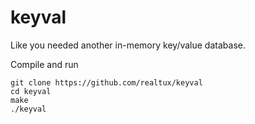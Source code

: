 # keyval

Like you needed another in-memory key/value database.

Compile and run
```
git clone https://github.com/realtux/keyval
cd keyval
make
./keyval
```
